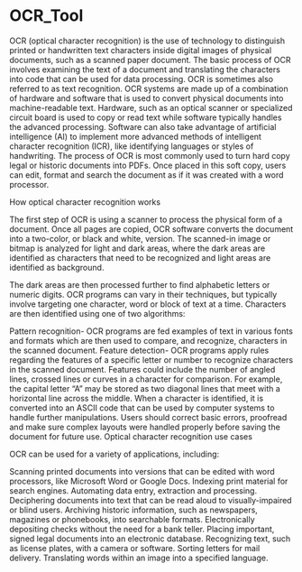 # OCR_Tool
OCR (optical character recognition) is the use of technology to distinguish printed or handwritten text characters inside digital images of physical documents, such as a scanned paper document. The basic process of OCR involves examining the text of a document and translating the characters into code that can be used for data processing. OCR is sometimes also referred to as text recognition.  OCR systems are made up of a combination of hardware and software that is used to convert physical documents into machine-readable text. Hardware, such as an optical scanner or specialized circuit board is used to copy or read text while software typically handles the advanced processing. Software can also take advantage of artificial intelligence (AI) to implement more advanced methods of intelligent character recognition (ICR), like identifying languages or styles of handwriting.
The process of OCR is most commonly used to turn  hard copy  legal or historic documents into PDFs. Once placed in this soft copy, users can edit, format and search the document as if it was created with a word processor.

How optical character recognition works

The first step of OCR is using a scanner to process the physical form of a document. Once all pages are copied, OCR software converts the document into a two-color, or black and white, version. The scanned-in image or bitmap is analyzed for light and dark areas, where the dark areas are identified as characters that need to be recognized and light areas are identified as background.

The dark areas are then processed further to find alphabetic letters or numeric digits. OCR programs can vary in their techniques, but typically involve targeting one character, word or block of text at a time. Characters are then identified using one of two algorithms:

Pattern recognition- OCR programs are fed examples of text in various fonts and formats which are then used to compare, and recognize, characters in the scanned document.
Feature detection- OCR programs apply rules regarding the features of a specific letter or number to recognize characters in the scanned document. Features could include the number of angled lines, crossed lines or curves in a character for comparison. For example, the capital letter “A” may be stored as two diagonal lines that meet with a horizontal line across the middle.
When a character is identified, it is converted into an ASCII code that can be used by computer systems to handle further manipulations. Users should correct basic errors, proofread and make sure complex layouts were handled properly before saving the document for future use.
Optical character recognition use cases

OCR can be used for a variety of applications, including:

Scanning printed documents into versions that can be edited with word processors, like Microsoft Word or Google Docs.
Indexing print material for search engines.
Automating data entry, extraction and processing.
Deciphering documents into text that can be read aloud to visually-impaired or blind users.
Archiving historic information, such as newspapers, magazines or phonebooks, into searchable formats.
Electronically depositing checks without the need for a bank teller.
Placing important, signed legal documents into an electronic database.
Recognizing text, such as license plates, with a camera or software.
Sorting letters for mail delivery.
Translating words within an image into a specified language.
